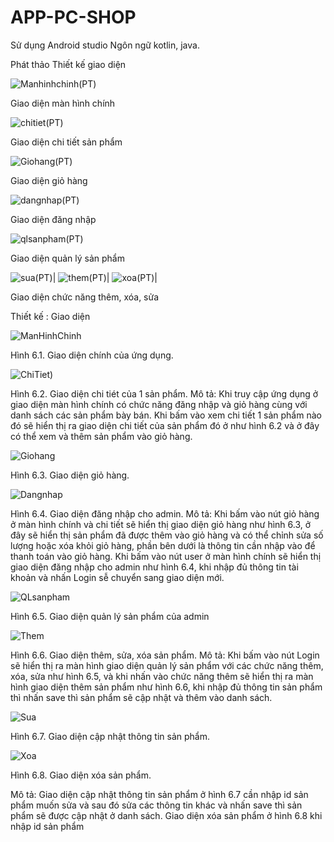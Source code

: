 # APP-PC-SHOP

Sử dụng Android studio
Ngôn ngữ kotlin, java.

Phát thảo Thiết kế giao diện


![Manhinhchinh(PT)](https://github.com/LGTBLACK/APP-PC-SHOP/assets/129674257/7a58e625-409a-4412-9378-a09ed622760f)


Giao diện màn hình chính

![chitiet(PT)](https://github.com/LGTBLACK/APP-PC-SHOP/assets/129674257/39ba99e0-408f-4ed5-b308-2912e4e6c80c)


Giao diện chi tiết sản phẩm


![Giohang(PT)](https://github.com/LGTBLACK/APP-PC-SHOP/assets/129674257/41733528-9b4d-48b6-99af-6d1ea6103cc5)


Giao diện giỏ hàng

![dangnhap(PT)](https://github.com/LGTBLACK/APP-PC-SHOP/assets/129674257/2fa7dc96-28d5-4c1b-8940-fd168c797fdb)


Giao diện đăng nhập

![qlsanpham(PT)](https://github.com/LGTBLACK/APP-PC-SHOP/assets/129674257/7c6f3656-0204-4e67-9bf6-4dd22701ace7)


Giao diện quản lý sản phẩm

![sua(PT)](https://github.com/LGTBLACK/APP-PC-SHOP/assets/129674257/07ae695e-168f-46c1-b7c8-53864ed246ba)|
![them(PT)](https://github.com/LGTBLACK/APP-PC-SHOP/assets/129674257/eb71b5c2-489c-44c6-ae89-e511caad2bb0)|
![xoa(PT)](https://github.com/LGTBLACK/APP-PC-SHOP/assets/129674257/a6d4f4a6-a9be-462e-b37d-aeff55bb410a)|


Giao diện chức năng thêm, xóa, sửa


Thiết kế :
Giao diện

![ManHinhChinh](https://github.com/LGTBLACK/APP-PC-SHOP/assets/129674257/130790e6-7e39-4f31-9a81-8457da6e6c79)


Hình 6.1. Giao diện chính của ứng dụng.

![ChiTiet)](https://github.com/LGTBLACK/APP-PC-SHOP/assets/129674257/1951a367-879c-46f5-a149-311b24d259cc)

Hình 6.2. Giao diện chi tiét của 1 sản phẩm.
Mô tả: Khi truy cập ứng dụng ở giao diện màn hình chính có chức năng đăng nhập và giỏ hàng cùng với danh sách các sản phẩm bày bán. 
Khi bấm vào xem chi tiết 1 sản phẩm nào đó sẽ hiển thị ra giao diện chi tiết của sản phẩm đó ở như hình 6.2 và ở đây có thể xem và 
thêm sản phẩm vào giỏ hàng.

![Giohang](https://github.com/LGTBLACK/APP-PC-SHOP/assets/129674257/317de6ba-6ac9-43ba-b7c0-681d3aa2ce04)

Hình 6.3. Giao diện giỏ hàng.

![Dangnhap](https://github.com/LGTBLACK/APP-PC-SHOP/assets/129674257/33a248c4-b36f-4f3a-8bf9-b13cb4772da0)

Hình 6.4. Giao diện đăng nhập cho admin.
Mô tả: Khi bấm vào nút giỏ hàng ở màn hình chính và chi tiết sẽ hiển thị giao diện giỏ hàng như hình 6.3, ở đây sẽ hiển thị sản phẩm 
đã được thêm vào giỏ hàng và có thể chỉnh sửa số lượng hoặc xóa khỏi giỏ hàng, phần bên dưới là thông tin cần nhập vào để thanh toán 
vào giỏ hàng. Khi bấm vào nút user ở màn hình chính sẽ hiển thị giao diện đăng nhập cho admin như hình 6.4, khi nhập đủ thông tin tài 
khoản và nhấn Login sễ chuyển sang giao diện mới.


![QLsanpham](https://github.com/LGTBLACK/APP-PC-SHOP/assets/129674257/4d34d201-10b3-4300-acc3-33af2ac5c848)


Hình 6.5. Giao diện quản lý sản phẩm của admin


![Them](https://github.com/LGTBLACK/APP-PC-SHOP/assets/129674257/f3cf026e-b9b7-4170-84bf-1cac5f273dff)

Hình 6.6. Giao diện thêm, sửa, xóa sản phẩm.
Mô tả: Khi bấm vào nút Login sẽ hiển thị ra màn hình giao diện quản lý sản phẩm với các chức năng thêm, xóa, sửa như hình 6.5, và khi
nhấn vào chức năng thêm sẽ hiển thị ra màn hình giao diện thêm sản phẩm như hình 6.6, khi nhập đủ thông tin sản phẩm thì nhấn save thì
sản phẩm sẽ cập nhật và thêm vào danh sách.


![Sua](https://github.com/LGTBLACK/APP-PC-SHOP/assets/129674257/51e978dc-dc19-4f81-ba64-a26d1c137773)

Hình 6.7. Giao diện cập nhật thông tin sản phẩm.

![Xoa](https://github.com/LGTBLACK/APP-PC-SHOP/assets/129674257/c7b38031-e626-46fc-b165-8a58dc4a36d0)

Hình 6.8. Giao diện xóa sản phẩm.

Mô tả: Giao diện cập nhật thông tin sản phẩm ở hình 6.7 cần nhập id sản phẩm muốn sửa và  sau đó sửa các thông tin khác và nhấn save
thì sản phẩm sẽ được cập nhật ở danh sách. Giao diện xóa sản phẩm ở hình 6.8 khi nhập id sản phẩm
